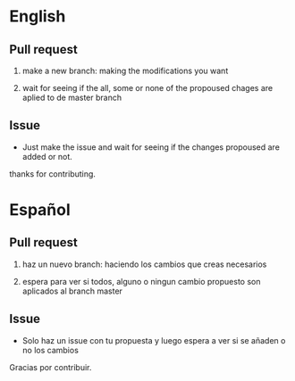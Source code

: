 # English

## Pull request

1. make a new branch: making the modifications you want

2. wait for seeing if the all, some or none of the propoused chages are aplied to de master branch

## Issue

* Just make the issue and wait for seeing if the changes propoused are added or not.

thanks for contributing.

# Español

## Pull request

1) haz un nuevo branch: haciendo los cambios que creas necesarios

2) espera para ver si todos, alguno o ningun cambio propuesto son aplicados al branch master

## Issue

* Solo haz un issue con tu propuesta y luego espera a  ver si se añaden o no los cambios

Gracias por contribuir.
